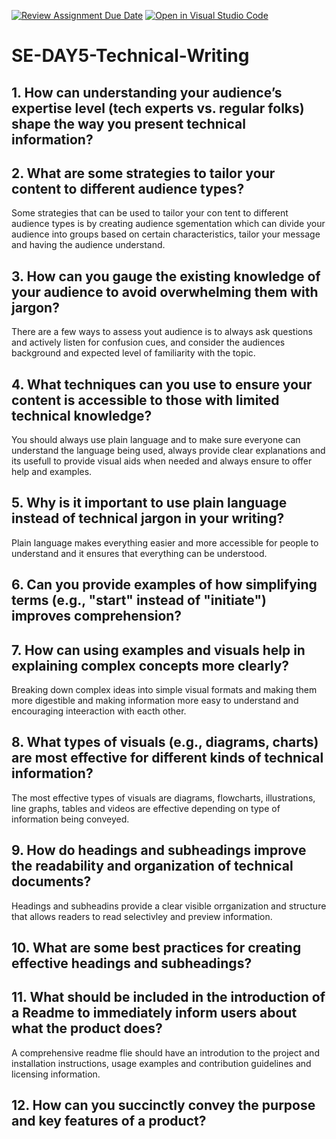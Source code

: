 [![Review Assignment Due Date](https://classroom.github.com/assets/deadline-readme-button-22041afd0340ce965d47ae6ef1cefeee28c7c493a6346c4f15d667ab976d596c.svg)](https://classroom.github.com/a/zsAR-pyY)
[![Open in Visual Studio Code](https://classroom.github.com/assets/open-in-vscode-2e0aaae1b6195c2367325f4f02e2d04e9abb55f0b24a779b69b11b9e10269abc.svg)](https://classroom.github.com/online_ide?assignment_repo_id=18546702&assignment_repo_type=AssignmentRepo)
# SE-DAY5-Technical-Writing
## 1. How can understanding your audience’s expertise level (tech experts vs. regular folks) shape the way you present technical information?
## 2. What are some strategies to tailor your content to different audience types?

Some strategies that can be used to tailor your con tent to different audience types is by creating audience sgementation which can divide your audience into groups based on certain characteristics, tailor your message and having the audience understand.

## 3. How can you gauge the existing knowledge of your audience to avoid overwhelming them with jargon?

There are a few ways to assess yout audience is to always ask questions and actively listen for confusion cues, and consider the audiences background and expected level of familiarity with the topic.

## 4. What techniques can you use to ensure your content is accessible to those with limited technical knowledge?

You should always use plain language and to make sure everyone can understand the language being used, always provide clear explanations and its usefull to provide visual aids when needed and always ensure to offer help and examples.

## 5. Why is it important to use plain language instead of technical jargon in your writing?

Plain language makes everything easier and more accessible for people to understand and it ensures that everything can be understood.

## 6. Can you provide examples of how simplifying terms (e.g., "start" instead of "initiate") improves comprehension?

## 7. How can using examples and visuals help in explaining complex concepts more clearly?

Breaking down complex ideas into simple visual formats and making them more digestible and making information more easy to understand and encouraging inteeraction with eacth other.

## 8. What types of visuals (e.g., diagrams, charts) are most effective for different kinds of technical information?

The most effective types of visuals are diagrams, flowcharts, illustrations, line graphs, tables and videos are effective depending on type of information being conveyed.

## 9. How do headings and subheadings improve the readability and organization of technical documents?

Headings and subheadins provide a clear visible orrganization and structure that allows readers to read selectivley and preview information.

## 10. What are some best practices for creating effective headings and subheadings?

## 11. What should be included in the introduction of a Readme to immediately inform users about what the product does?

A comprehensive readme flie should have an introdution to the project and installation instructions, usage examples and contribution guidelines and licensing information.

## 12. How can you succinctly convey the purpose and key features of a product?

